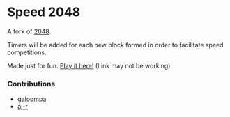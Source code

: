 # Speed 2048
A fork of [2048](https://github.com/gabrielecirulli/2048).

Timers will be added for each new block formed in order to facilitate speed competitions.

Made just for fun. [Play it here!](http://galoompa.github.io/Speed2048/) (Link may not be working).

### Contributions

 - [galoompa](https://github.com/galoompa)
 - [aj-r](https://github.com/aj-r)
